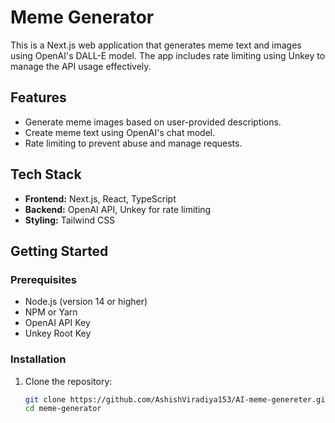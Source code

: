 # Meme Generator

This is a Next.js web application that generates meme text and images using OpenAI's DALL-E model. The app includes rate limiting using Unkey to manage the API usage effectively.

## Features

- Generate meme images based on user-provided descriptions.
- Create meme text using OpenAI's chat model.
- Rate limiting to prevent abuse and manage requests.

## Tech Stack

- **Frontend:** Next.js, React, TypeScript
- **Backend:** OpenAI API, Unkey for rate limiting
- **Styling:** Tailwind CSS

## Getting Started

### Prerequisites

- Node.js (version 14 or higher)
- NPM or Yarn
- OpenAI API Key
- Unkey Root Key

### Installation

1. Clone the repository:

   ```bash
   git clone https://github.com/AshishViradiya153/AI-meme-genereter.git
   cd meme-generator
   ```

